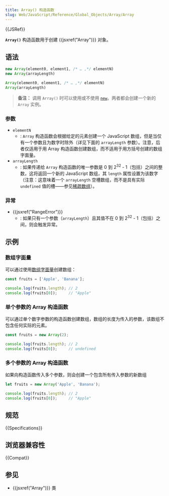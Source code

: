 ```yaml
---
title: Array() 构造函数
slug: Web/JavaScript/Reference/Global_Objects/Array/Array
---
```


{{JSRef}}

**`Array()`** 构造函数用于创建 {{jsxref("Array")}} 对象。

## 语法

```js
new Array(element0, element1, /* … ,*/ elementN)
new Array(arrayLength)

Array(element0, element1, /* … ,*/ elementN)
Array(arrayLength)
```

> **备注：** 调用 `Array()` 时可以使用或不使用 [`new`](/zh-CN/docs/Web/JavaScript/Reference/Operators/new)。两者都会创建一个新的 `Array` 实例。

### 参数

- `elementN`
  - : `Array` 构造函数会根据给定的元素创建一个 JavaScript 数组，但是当仅有一个参数且为数字时除外（详见下面的 `arrayLength` 参数）。注意，后者仅适用于用 Array 构造函数创建数组，而不适用于用方括号创建的数组字面量。
- `arrayLength`
  - : 如果传递给 `Array` 构造函数的唯一参数是 0 到 2<sup>32</sup> - 1（包括）之间的整数，这将返回一个新的 JavaScript 数组，其 `length` 属性设置为该数字（注意：这意味着一个 `arrayLength` 空槽数组，而不是具有实际 `undefined` 值的槽——参见[稀疏数组](/zh-CN/docs/Web/JavaScript/Guide/Indexed_collections#稀疏数组)）。

### 异常

- {{jsxref("RangeError")}}
  - : 如果只有一个参数（`arrayLength`）且其值不在 0 到 2<sup>32</sup> - 1（包括）之间，则会触发异常。

## 示例

### 数组字面量

可以通过使用[数组字面量](/zh-CN/docs/Web/JavaScript/Reference/Lexical_grammar#数组字面量)创建数组：

```js
const fruits = ['Apple', 'Banana'];

console.log(fruits.length); // 2
console.log(fruits[0]);     // "Apple"
```

### 单个参数的 Array 构造函数

可以通过单个数字参数的构造函数创建数组，数组的长度为传入的参数，该数组不包含任何实际的元素。

```js
const fruits = new Array(2);

console.log(fruits.length); // 2
console.log(fruits[0]);     // undefined
```

### 多个参数的 Array 构造函数

如果向构造函数传入多个参数，则会创建一个包含所有传入参数的新数组

```js
let fruits = new Array('Apple', 'Banana');

console.log(fruits.length); // 2
console.log(fruits[0]);     // "Apple"
```

## 规范

{{Specifications}}

## 浏览器兼容性

{{Compat}}

## 参见

- {{jsxref("Array")}} 类
